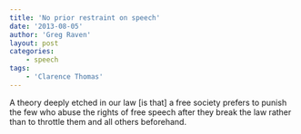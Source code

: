 ```yaml
---
title: 'No prior restraint on speech'
date: '2013-08-05'
author: 'Greg Raven'
layout: post
categories:
    - speech
tags:
    - 'Clarence Thomas'
---
```


A theory deeply etched in our law \[is that\] a free society prefers to punish the few who abuse the rights of free speech after they break the law rather than to throttle them and all others beforehand.